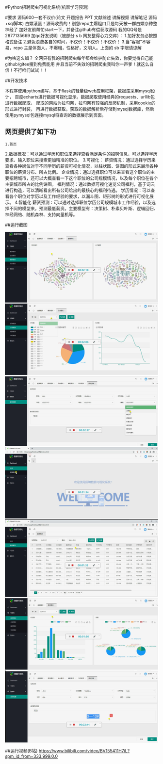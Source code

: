 #Python招聘爬虫可视化系统(机器学习预测)

#要求
源码600一套不议价(论文 开题报告 PPT 文献综述 讲解视频 讲解笔记 源码+sql脚本)
白嫖滚蛋！源码收费的！别怨repo主爆粗口只是每天被一群白嫖杂种整神经了
加好友前帮忙start一下，并备注github有偿获取源码
我的QQ号是2877135669
加qq好友说明（被部分 s b 网友整得心力交瘁）：
    1.加好友务必按照格式备注
    2.避免浪费各自的时间，不议价！不议价！不议价！
    3.当“客服”不容易，repo 主是体面人，不爆粗，性格好，文明人。上面的 sb 字眼请谅解
    
#为啥这么娼？
全网只有我的招聘爬虫每年都会维护防止失效，你要觉得自己能github/gitee搜到免费能用
并且当前不失效的招聘爬虫我叫你一声爹！就这么自信！不行咱们试试！！    

##开发技术

本程序使用python编写，基于flask的轻量级web应用框架，数据库采用mysql设计，
百度echarts进行数据可视化显示。数据爬取使用经典的requests、urllib包进行数据爬取，
爬取的网站为拉勾网，拉勾网有较强的反爬机制，采用cookie的形式进行封装，
再进行数据获取。获取的数据解析后存储到mysql数据库，然后使用pymysql包连接mysql将查询的数据展示到页面。
  
## 网页提供了如下功
    1.首页
2.数据概况：可以通过学历和职位来选择查看满足条件的招聘信息，可以选择学历要求、输入职位来搜索更加精准的职位。
3.可视化：
	薪资情况：通过选择学历来查看各种岗位对于不同学历的薪资可视化情况，以柱状图、饼图的形式来展示各种职位的薪资分布、所占比例。
	企业情况：通过选择职位可以来查看这个职位的主要招聘城市，还可以大概查看一下这个职位的公司规模情况，以及每个职位在各个主要城市所占的比例饼图。
	福利情况：通过数据可视化速览公司福利，基于词云进行构造，可以清晰看出所有公司给出的最核心的福利待遇。
	学历情况：可以查看各个职位对学历以及工作经验的要求，以漏斗图、矩形树的形式进行可视化展示。
4.智能化
	薪资预测：可以通过选择职位学历公司规模城市工作经验，以及选择不同的模型来，预测最低薪资。主要模型有：决策树、朴素贝叶斯、逻辑回归、神经网络、随机森林、支持向量机等。
	
	
##运行截图
	
![avatar](1d15b20517f7be86987ed298cf42d898_1914417-20201014230926005-1967185546.png)
![avatar](8d975c524ff375da59103181db81262a_1914417-20201014230915984-1066976961.png)
![avatar](9862c4ad7c317b4c7da5b8d71e7f1224_1914417-20201014230937766-1789594153.png)
![avatar](144665db9d6f11a8e7bc661d8a127aa4_1914417-20201014230641392-1218107332.png)
![avatar](992908eb3626413e4a25e862f9861088_1914417-20201014230659956-930550523.png)
![avatar](2526599c26db721851d530e060421de5_1914417-20201014230720479-1748651754.png)
![avatar](f690914883acbc18cceba34ca5ed3793_1914417-20201014230944364-738969730.png)

##运行视频(B站)
https://www.bilibili.com/video/BV155411H7iL?spm_id_from=333.999.0.0






